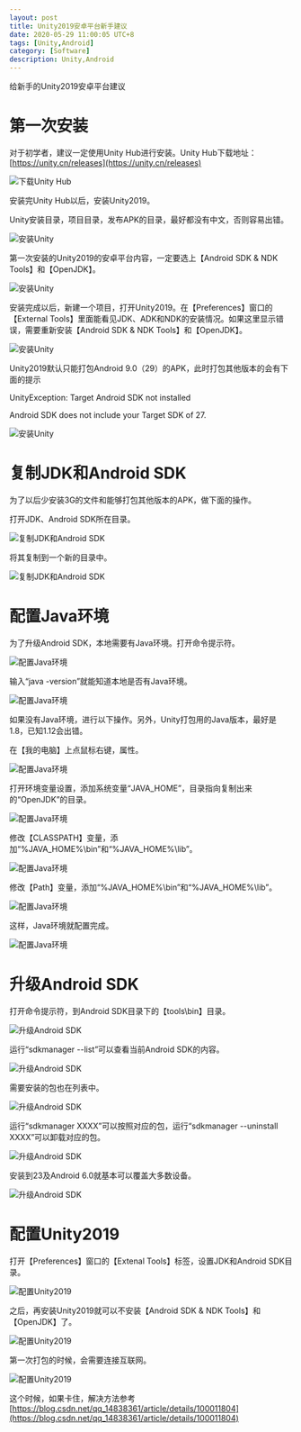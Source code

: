 ```yaml
---
layout: post
title: Unity2019安卓平台新手建议
date: 2020-05-29 11:00:05 UTC+8
tags: [Unity,Android]
category: [Software]
description: Unity,Android
---
```


给新手的Unity2019安卓平台建议

<!-- more -->

# 第一次安装

对于初学者，建议一定使用Unity Hub进行安装。Unity Hub下载地址：[https://unity.cn/releases](https://unity.cn/releases)


![下载Unity Hub](/images/20200529-Unity2019Android-01.jpg)

安装完Unity Hub以后，安装Unity2019。

Unity安装目录，项目目录，发布APK的目录，最好都没有中文，否则容易出错。

![安装Unity](/images/20200529-Unity2019Android-02.jpg)

第一次安装的Unity2019的安卓平台内容，一定要选上【Android SDK & NDK Tools】和【OpenJDK】。

![安装Unity](/images/20200529-Unity2019Android-03.jpg)

安装完成以后，新建一个项目，打开Unity2019。在【Preferences】窗口的【External Tools】里面能看见JDK、ADK和NDK的安装情况。如果这里显示错误，需要重新安装【Android SDK & NDK Tools】和【OpenJDK】。

![安装Unity](/images/20200529-Unity2019Android-04.jpg)

Unity2019默认只能打包Android 9.0（29）的APK，此时打包其他版本的会有下面的提示

UnityException: Target Android SDK not installed

Android SDK does not include your Target SDK of 27. 

![安装Unity](/images/20200529-Unity2019Android-05.jpg)

# 复制JDK和Android SDK

为了以后少安装3G的文件和能够打包其他版本的APK，做下面的操作。

打开JDK、Android SDK所在目录。

![复制JDK和Android SDK](/images/20200529-Unity2019Android-06.jpg)

将其复制到一个新的目录中。

![复制JDK和Android SDK](/images/20200529-Unity2019Android-07.jpg)

# 配置Java环境

为了升级Android SDK，本地需要有Java环境。打开命令提示符。

![配置Java环境](/images/20200529-Unity2019Android-08.jpg)

输入“java -version”就能知道本地是否有Java环境。

![配置Java环境](/images/20200529-Unity2019Android-09.jpg)

如果没有Java环境，进行以下操作。另外，Unity打包用的Java版本，最好是1.8，已知1.12会出错。

在【我的电脑】上点鼠标右键，属性。

![配置Java环境](/images/20200529-Unity2019Android-10.jpg)

打开环境变量设置，添加系统变量“JAVA_HOME”，目录指向复制出来的“OpenJDK”的目录。

![配置Java环境](/images/20200529-Unity2019Android-11.jpg)

修改【CLASSPATH】变量，添加“%JAVA_HOME%\bin”和“%JAVA_HOME%\lib”。

![配置Java环境](/images/20200529-Unity2019Android-12.jpg)

修改【Path】变量，添加“%JAVA_HOME%\bin”和“%JAVA_HOME%\lib”。

![配置Java环境](/images/20200529-Unity2019Android-13.jpg)

这样，Java环境就配置完成。

![配置Java环境](/images/20200529-Unity2019Android-14.jpg)

# 升级Android SDK

打开命令提示符，到Android SDK目录下的【tools\bin】目录。

![升级Android SDK](/images/20200529-Unity2019Android-15.jpg)

运行“sdkmanager --list”可以查看当前Android SDK的内容。

![升级Android SDK](/images/20200529-Unity2019Android-16.jpg)

需要安装的包也在列表中。

![升级Android SDK](/images/20200529-Unity2019Android-18.jpg)

运行“sdkmanager XXXX”可以按照对应的包，运行“sdkmanager --uninstall XXXX”可以卸载对应的包。

![升级Android SDK](/images/20200529-Unity2019Android-17.jpg)

安装到23及Android 6.0就基本可以覆盖大多数设备。

![升级Android SDK](/images/20200529-Unity2019Android-19.jpg)

# 配置Unity2019

打开【Preferences】窗口的【Extenal Tools】标签，设置JDK和Android SDK目录。

![配置Unity2019](/images/20200529-Unity2019Android-20.jpg)

之后，再安装Unity2019就可以不安装【Android SDK & NDK Tools】和【OpenJDK】了。

![配置Unity2019](/images/20200529-Unity2019Android-21.jpg)

第一次打包的时候，会需要连接互联网。

![配置Unity2019](/images/20200529-Unity2019Android-22.jpg)

这个时候，如果卡住，解决方法参考[https://blog.csdn.net/qq_14838361/article/details/100011804](https://blog.csdn.net/qq_14838361/article/details/100011804)